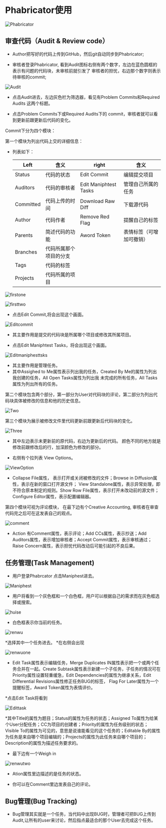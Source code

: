 # Phabricator使用

![Phabricator](./assets/tool.png)

## 审查代码（Audit & Review code）

* Author把写好的代码上传到GitHub，然后git自动同步到Phabricator;

* 审核者登录Phabricator, 看到Audit图标右侧有两个数字，左边在蓝色圆框的表示有问题的代码块，未审核前就引发了
审核者的担忧，右边那个数字则表示待审核的commit;

![Audit](./assets/Audit.png)

* 点击Audit进去，左边灰色栏为筛选器，看见有Problem Commits和Required Audits 这两个标题。

* 点击Problem Commits下或Required Audits下的 commit，审核者就可以看到更新前跟更新后代码的变化。

Commit下分为四个模块：

第一个模块为列出代码上交的详细信息：

* 列表如下：

	| Left        |  含义                    | right                 |  含义                    |
	|-------------|--------------------------|-----------------------|--------------------------|
	| Status 	  |  代码的状态				  | Edit Commit           |  编辑提交项目            |
	| Auditors    |  代码的审核者            | Edit Maniphtest Tasks |  管理自己所属的任务      |  
	| Committed   |  代码上传的时间          | Download Raw Diff     |  下载源代码              |  
	| Author      |  代码作者                | Remove Red Flag       |  提醒自己的标签          |
	| Parents     |  简述代码的功能          | Aword Token           |  表情标签（可增加可撤销）| 
	| Branches	  |  代码所属那个项目的分支  |					        |  						        |
	| Tags        |  代码的标签              |                       |  						        |
	| Projects    |  代码所属的项目          |                       |                          |
	                  
![firstone](./assets/firstone.png)

![firsttwo](./assets/firsttwo.png)
   
   * 点击Edit Commit,将会出现这个画面。

![Editcommit](./assets/Editcommit.png) 

   * 其主要作用是提交的代码块是所属哪个项目或修改其所属项目。

   * 点击Edit Maniphtest Tasks，将会出现这个画面。

![Editmaniphesttsks](./assets/Editmaniphesttsks.png)

   * 其主要作用是管理任务。
   * 其中Assighed to Me属性表示列出我的任务，Created By Me的属性为列出我创建的任务，All Open Tasks属性为列出我
   未完成的所有任务，All Tasks属性为列出所有的任务。

第二个模块包含两个部分，第一部分为User对代码块的评论，第二部分为列出代码块具体被修改的信息和他的历史信息。

![Two](./assets/two.png)

第三个模块为展示被修改文件里代码更新前跟更新后代码块的变化。

![Three](./assets/three.png)

   * 其中左边表示未更新前的原代码，右边为更新后的代码。
   颜色不同的地方就是修改前跟修改后的行，加深颜色为修改的部分。
  
   * 右侧有个拉列表 View Options。

![ViewOption](./assets/ViewOption.png)

   * Collapse File属性， 表示打开或关闭被修改的文件；Browse in Diffusion属性，表示在新的窗口打开源文件；
   View Standalone属性，表示异常处理，即不符合原本制定的规则。Show Row File属性，表示打开未改动前的源文件；
   Configure Editor属性，表示配置编辑器。

第四个模块可视为评论模块，
   在最下边有个Creative Accounting, 审核者在审查代码完之后可在这发表自己的观点。

![comment](./assets/comment.png)

   * Action 有Comment属性，表示评论；Add CCs属性，表示抄送；Add Auditors属性，表示增加审核者；Accept Commit属性，表示审核通过；
   Raise Concern属性，表示担忧代码改动后可能引起的不良后果。


## 任务管理(Task Management)

* 用户登录Phabrcator 点击Maniphest进去。
 
![Maniphest](./assets/Maniphest.png)

* 用户将看到一个灰色框和一个白色框，用户可以根据自己的需求而在灰色框选择或搜索。

![huise](./assets/huise.png)

* 白色框表示你当前的任务。

![renwu](./assets/renwu.png)

*选择其中一个任务进去。
*在右侧会出现

![renwuone](./assets/renwuone.png)

* Edit Task属性表示编辑任务，Merge Duplicates IN属性表示把一个或两个任务合并在一起。Create
Subtask属性表示新建一个子任务，子任务的情况可在Priority属性设置轻重缓急，Edit Dependencies的属性为继承关系，Edit Differential Revisions属性修正任务BUG的标签， Flag For Later属性为一个提醒标签，Award Token属性为表情评价。

*点击Edit Task将看到

![Edittask](./assets/Edittask.png)

*其中Title的属性为题目；Status的属性为任务的状态；Assigned To属性为给某个User分配任务；CC为项目的创建者；Priority的属性为任务级别的状态；
Visible To的属性为可见的，意思是说谁能看见的这个任务的；Editable By的属性为任务是来自哪个项目编辑的；Projects的属性为此任务来自哪个项目的；Description的属性为描述任务要求的。

* 最下边有一个Weigh in
 
![renwutwo](./assets/renwutwo.png)

* Ation属性里边描述的是任务的状态。

* 你可以在Comment里边发表自己的评论。 
## Bug管理(Bug Tracking)

* Bug管理其实就是一个任务，当代码中出现BUG时，管理者可把BUG上传到Audit,让所有的user来讨论，然后指点最适合的那个User去完成这个任务。

